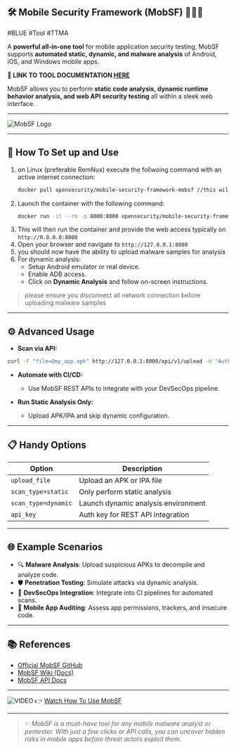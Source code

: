 ## 🛠️ Mobile Security Framework (MobSF) 📱💥🔐
#BLUE #Tool #TTMA 

A **powerful all-in-one tool** for mobile application security testing, MobSF supports **automated static, dynamic, and malware analysis** of Android, iOS, and Windows mobile apps.

**🔗 LINK TO TOOL DOCUMENTATION [HERE](https://github.com/MobSF/Mobile-Security-Framework-MobSF)**

MobSF allows you to perform **static code analysis, dynamic runtime behavior analysis, and web API security testing** all within a sleek web interface.

---
![MobSF Logo](https://raw.githubusercontent.com/MobSF/Mobile-Security-Framework-MobSF/master/logo.png)

---

## 🧰 How To Set up and Use

1. on Linux (preferable RemNux) execute the follwoing command with an active internet connection:
   ```bash
   docker pull opensecurity/mobile-security-framework-mobsf //this will download and build the docker container for mobsf
   ```
2. Launch the container with the following command:
   ```bash
   docker run -it --rm -p 8000:8000 opensecurity/mobile-security-framework-mobsf:latest
   ```
3. This will then run the container and provide the web access typically on `http://0.0.0.0:8000`
4. Open your browser and navigate to `http://127.0.0.1:8000`
5. you should now have the ability to upload malware samples for analysis
6. For dynamic analysis:
   - Setup Android emulator or real device.
   - Enable ADB access.
   - Click on **Dynamic Analysis** and follow on-screen instructions.
> please ensure you disconnect all network connection before uploading malware samples 

---

## ⚙️ Advanced Usage

- **Scan via API:**
```bash
curl -F "file=@my_app.apk" http://127.0.0.1:8000/api/v1/upload -H "Authorization: <Your API Key>"
```

- **Automate with CI/CD:**
  - Use MobSF REST APIs to integrate with your DevSecOps pipeline.

- **Run Static Analysis Only:**
  - Upload APK/IPA and skip dynamic configuration.

---

## 📋 Handy Options

| Option                  | Description                                 |
|------------------------|---------------------------------------------|
| `upload_file`          | Upload an APK or IPA file                   |
| `scan_type=static`     | Only perform static analysis                |
| `scan_type=dynamic`    | Launch dynamic analysis environment         |
| `api_key`              | Auth key for REST API integration           |

---

## 🌐 Example Scenarios

- 🔍 **Malware Analysis**: Upload suspicious APKs to decompile and analyze code.
- 🛡️ **Penetration Testing**: Simulate attacks via dynamic analysis.
- 🔄 **DevSecOps Integration**: Integrate into CI pipelines for automated scans.
- 📱 **Mobile App Auditing**: Assess app permissions, trackers, and insecure code.

---

## 📚 References
- [Official MobSF GitHub](https://github.com/MobSF/Mobile-Security-Framework-MobSF)
- [MobSF Wiki (Docs)](https://mobsf.github.io/docs/)
- [MobSF API Docs](https://mobsf.github.io/docs/#/rest_api/)

---

![VIDEO](https://img.youtube.com/vi/kiaTmYpT_Bk/0.jpg)
👉 [Watch How To Use MobSF](https://www.youtube.com/watch?v=kiaTmYpT_Bk)

---

> ✨ *MobSF is a must-have tool for any mobile malware analyst or pentester. With just a few clicks or API calls, you can uncover hidden risks in mobile apps before threat actors exploit them.*
